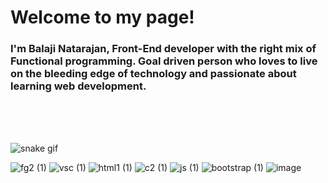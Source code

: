 <h1>Welcome to my page! </h1>
<h3>I'm Balaji Natarajan, Front-End developer with the right mix of Functional programming.
Goal driven person who loves to live on the bleeding edge of technology and passionate about learning web development. </h3>
<br> <br> <br>


![snake gif](https://github.com/YOUR_USERNAME/YOUR_USERNAME/blob/output/github-contribution-grid-snake.gif)


![fg2 (1)](https://user-images.githubusercontent.com/43362896/153768578-c9ef80ce-faf2-43ec-8a29-4629eebc90c2.png)
![vsc (1)](https://user-images.githubusercontent.com/43362896/153769125-c8e27400-4da7-473c-8b33-6aa5933c0fb8.png)
![html1 (1)](https://user-images.githubusercontent.com/43362896/153802754-64128925-f8a8-4daa-b60b-b318eb65f6b7.png)
![c2 (1)](https://user-images.githubusercontent.com/43362896/153802757-685e6b14-6375-42e4-a403-2509fc64491f.png)
![js (1)](https://user-images.githubusercontent.com/43362896/153766866-171a144b-042f-4052-80e5-304ed36f71d4.png)
![bootstrap (1)](https://user-images.githubusercontent.com/43362896/153766895-5432e376-7920-460f-be40-71454ed4860d.png)
![image](https://user-images.githubusercontent.com/43362896/153768840-2cbc5f86-c63a-4944-8c0a-4cbc73e978c2.png)
